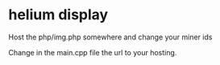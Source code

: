 # helium display
Host the php/img.php somewhere and change your miner ids

Change in the main.cpp file the url to your hosting.
